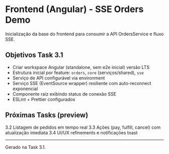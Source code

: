# Frontend (Angular) - SSE Orders Demo

Inicialização da base do frontend para consumir a API OrdersService e fluxo SSE.

## Objetivos Task 3.1
- Criar workspace Angular (standalone, sem e2e inicial) versão LTS
- Estrutura inicial por feature: `orders`, `core` (serviços/shared), `sse`
- Serviço de API configurável via environment
- Serviço SSE (EventSource wrapper) resiliente com auto-reconnect exponencial
- Componente raiz exibindo status de conexão SSE
- ESLint + Prettier configurados

## Próximas Tasks (preview)
3.2 Listagem de pedidos em tempo real
3.3 Ações (pay, fulfill, cancel) com atualização imediata
3.4 UI/UX refinements e notificações toast

---
Gerado na Task 3.1.
